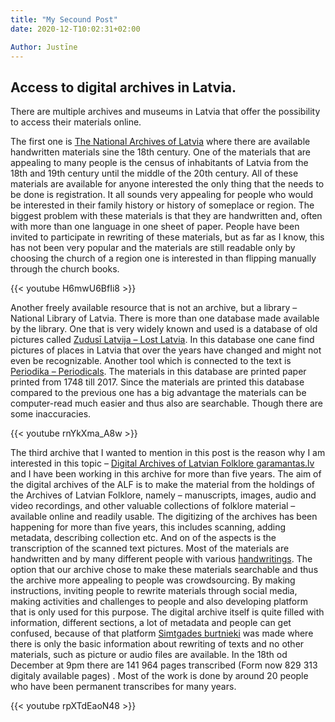 ```yaml
---
title: "My Secound Post"
date: 2020-12-T10:02:31+02:00

Author: Justīne
---
```


## Access to digital archives in Latvia.


There are multiple archives and museums in Latvia that offer the possibility to access their materials online.

The first one is [The National Archives of Latvia](https://www.arhivi.gov.lv/default.aspx?lang=EN)
where there are available handwritten materials sine the 18th century.
One of the materials that are appealing to many people is the census of inhabitants of Latvia from the 18th and 19th century
until the middle of the 20th century. All of these materials are available for anyone interested the only thing that the needs 
to be done is registration. It all sounds very appealing for people who would be interested in their family history or history 
of someplace or region. The biggest problem with these materials is that they are handwritten and, often with more than one 
language in one sheet of paper. People have been invited to participate in rewriting of these materials, but as far as I know, 
this has not been very popular and the materials are still readable only by choosing the church of a region one is interested 
in than flipping manually through the church books. 

{{< youtube H6mwU6BfIi8 >}}


Another freely available resource that is not an archive, but a library – National Library of Latvia. There is more than one 
database made available by the library. One that is very widely known and used is a database of old pictures called [Zudusī Latvija – Lost Latvia]( https://zudusilatvija.lv/).
In this database one cane find pictures of places in Latvia that over the years have changed and might not even be recognizable. 
Another tool which is connected to the text is [Periodika – Periodicals]( http://www.periodika.lv/). The materials in this database
are printed paper printed from 1748 till 2017. Since the materials are printed this database compared to the previous one has a big
advantage the materials can be computer-read much easier and thus also are searchable. Though there are some inaccuracies. 

{{< youtube rnYkXma_A8w >}}


The third archive that I wanted to mention in this post is the reason why I am interested in this topic – [Digital Archives of Latvian Folklore garamantas.lv](http://garamantas.lv/) 
and I have been working in this archive for more than five years. The aim of the digital archives of the ALF is to make the material
 from the holdings of the Archives of Latvian Folklore, namely – manuscripts, images, audio and video recordings, and other valuable 
collections of folklore material – available online and readily usable. The digitizing of the archives has been happening for more 
than five years, this includes scanning, adding metadata, describing collection etc. And on of the aspects is the transcription of 
the scanned text pictures. Most of the materials are handwritten and by many different people with various [handwritings]( http://garamantas.lv/en/file/905047).
The option that our archive chose to make these materials searchable and thus the archive more appealing to people was crowdsourcing. 
By making instructions, inviting people to rewrite materials through social media, making activities and challenges to people and also
developing platform that is only used for this purpose. The digital archive itself is quite filled with information, different sections,
a lot of metadata and people can get confused, because of that platform [Simtgades burtnieki]( http://lv100.garamantas.lv/) was made 
where there is only the basic information about rewriting of texts and no other materials, such as picture or audio files are available. 
In the 18th od December at 9pm there are 141 964 pages transcribed (Form now 829 313 digitaly available pages) . Most of the work is done by around 20 people who have been permanent 
transcribes for many years. 

{{< youtube rpXTdEaoN48 >}}
